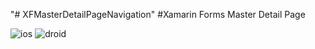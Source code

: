 "# XFMasterDetailPageNavigation" 
#Xamarin Forms Master Detail Page

![ios](https://user-images.githubusercontent.com/33056625/37923845-d24632e2-314d-11e8-9b6e-d88f1f142a29.png)
![droid](https://user-images.githubusercontent.com/33056625/37923844-d1d30132-314d-11e8-9801-f1557584ff2e.PNG)
